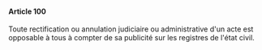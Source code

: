 #### Article 100

Toute rectification ou annulation judiciaire ou administrative d'un acte est opposable à tous à compter de sa publicité sur les registres de l'état civil.

